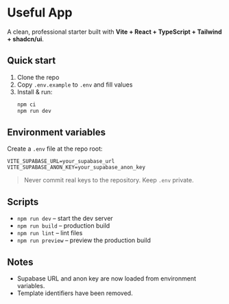 # Useful App

A clean, professional starter built with **Vite + React + TypeScript + Tailwind + shadcn/ui**.

## Quick start
1. Clone the repo
2. Copy `.env.example` to `.env` and fill values
3. Install & run:
   ```bash
   npm ci
   npm run dev
   ```

## Environment variables
Create a `.env` file at the repo root:

```
VITE_SUPABASE_URL=your_supabase_url
VITE_SUPABASE_ANON_KEY=your_supabase_anon_key
```

> Never commit real keys to the repository. Keep `.env` private.

## Scripts
- `npm run dev` – start the dev server
- `npm run build` – production build
- `npm run lint` – lint files
- `npm run preview` – preview the production build

## Notes
- Supabase URL and anon key are now loaded from environment variables.
- Template identifiers have been removed.

